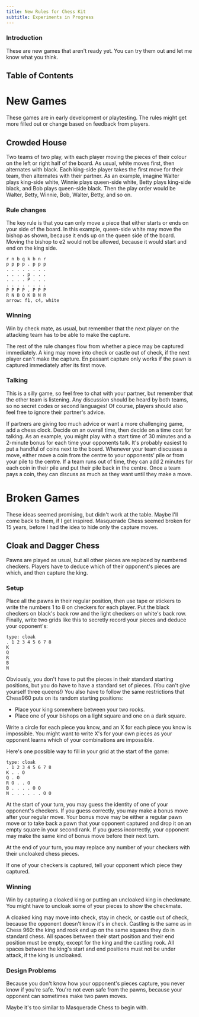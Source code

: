 ```yaml
---
title: New Rules for Chess Kit
subtitle: Experiments in Progress
---
```

### Introduction
These are new games that aren't ready yet. You can try them out and let me
know what you think.

## Table of Contents
# New Games
These games are in early development or playtesting. The rules might get more
filled out or change based on feedback from players.

## Crowded House
Two teams of two play, with each player moving the pieces of their colour
on the left or right half of the board. As usual, white moves first, then
alternates with black. Each king-side player takes the first move for their
team, then alternates with their partner. As an example, imagine Walter plays
king-side white, Winnie plays queen-side white, Betty plays king-side black, and
Bob plays queen-side black. Then the play order would be Walter, Betty, Winnie,
Bob, Walter, Betty, and so on.

### Rule changes
The key rule is that you can only move a piece that either starts or ends on
your side of the board. In this example, queen-side white may move the bishop as
shown, because it ends up on the queen side of the board. Moving the bishop to
e2 would not be allowed, because it would start and end on the king side.

    r n b q k b n r
    p p p p . p p p
    . . . . . . . .
    . . . . p . . .
    . . . . P . . .
    . . . . . . . .
    P P P P . P P P
    R N B Q K B N R
    arrow: f1, c4, white

### Winning
Win by check mate, as usual, but remember that the next player on the attacking
team has to be able to make the capture.

The rest of the rule changes flow from whether a piece may be captured
immediately. A king may move into check or castle out of check, if the next
player can't make the capture. En passant capture only works if the pawn is
captured immediately after its first move.

### Talking
This is a silly game, so feel free to chat with your partner, but remember that
the other team is listening. Any discussion should be heard by both teams, so
no secret codes or second languages! Of course, players should also feel free to
ignore their partner's advice.

If partners are giving too much advice or want a more challenging game, add a
chess clock. Decide on an overall time, then decide on a time cost for talking.
As an example, you might play with a start time of 30 minutes and a 2-minute
bonus for each time your opponents talk. It's probably easiest to put a handful
of coins next to the board. Whenever your team discusses a move, either move a
coin from the centre to your opponents' pile or from your pile to the centre. If
a team runs out of time, they can add 2 minutes for each coin in their pile and
put their pile back in the centre. Once a team pays a coin, they can discuss as
much as they want until they make a move.

# Broken Games
These ideas seemed promising, but didn't work at the table. Maybe I'll come back
to them, if I get inspired. Masquerade Chess seemed broken for 15 years, before
I had the idea to hide only the capture moves.

## Cloak and Dagger Chess
Pawns are played as usual, but all other pieces are replaced by numbered
checkers. Players have to deduce which of their opponent's pieces are which, and
then capture the king.

### Setup
Place all the pawns in their regular position, then use tape or stickers to
write the numbers 1 to 8 on checkers for each player. Put the black checkers on
black's back row and the light checkers on white's back row. Finally, write two
grids like this to secretly record your pieces and deduce your opponent's:

    type: cloak
    . 1 2 3 4 5 6 7 8
    K
    Q
    R
    B
    N

Obviously, you don't have to put the pieces in their standard starting
positions, but you do have to have a standard set of pieces. (You can't give
yourself three queens!) You also have to follow the same restrictions that
Chess960 puts on its random starting positions:

* Place your king somewhere between your two rooks.
* Place one of your bishops on a light square and one on a dark square.
 
Write a circle for each piece you know, and an X for each piece you
know is impossible. You might want to write X's for your own pieces as your
opponent learns which of your combinations are impossible.

Here's one possible way to fill in your grid at the start of the game:

    type: cloak
    . 1 2 3 4 5 6 7 8
    K . . O
    Q . O
    R O . . O
    B . . . . O O
    N . . . . . . O O

At the start of your turn, you may guess the identity of one of your opponent's
checkers. If you guess correctly, you may make a bonus move after your regular
move. Your bonus move may be either a regular pawn move or to take back a pawn
that your opponent captured and drop it on an empty square in your second rank.
If you guess incorrectly, your opponent may make the same kind of bonus move
before their next turn.

At the end of your turn, you may replace any number of your checkers with their
uncloaked chess pieces.

If one of your checkers is captured, tell your opponent which piece they
captured.

### Winning
Win by capturing a cloaked king or putting an uncloaked king in checkmate. You
might have to uncloak some of your pieces to show the checkmate.

A cloaked king may move into check, stay in check, or castle out of check,
because the opponent doesn't know it's in check. Castling is the same as in
Chess 960: the king and rook end up on the same squares they do in standard
chess. All spaces between their start position and their end position must be
empty, except for the king and the castling rook. All spaces between the king's
start and end positions must not be under attack, if the king is uncloaked.

### Design Problems
Because you don't know how your opponent's pieces capture, you never know if
you're safe. You're not even safe from the pawns, because your opponent can
sometimes make two pawn moves.

Maybe it's too similar to Masquerade Chess to begin with.
